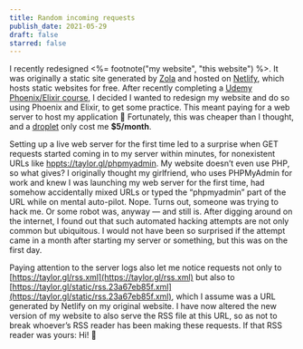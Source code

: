 ```yaml
---
title: Random incoming requests
publish_date: 2021-05-29
draft: false
starred: false
---
```


I recently redesigned <%= footnote("my website", "this website") %>. It was originally a static site generated by [Zola](https://www.getzola.org/) and hosted on [Netlify](https://www.netlify.com/), which hosts static websites for free. After recently completing a [Udemy Phoenix/Elixir course](https://udemy.com/course/the-complete-elixir-and-phoenix-bootcamp-and-tutorial/), I decided I wanted to redesign my website and do so using Phoenix and Elixir, to get some practice. This meant paying for a web server to host my application 😬 Fortunately, this was cheaper than I thought, and a [droplet](https://www.digitalocean.com/products/droplets/) only cost me **$5/month**.

Setting up a live web server for the first time led to a surprise when GET requests started coming in to my server within minutes, for nonexistent URLs like [hppts://taylor.gl/phpmyadmin](https://taylor.gl/phpmyadmin). My website doesn’t even use PHP, so what gives? I originally thought my girlfriend, who uses PHPMyAdmin for work and knew I was launching my web server for the first time, had somehow accidentally mixed URLs or typed the “phpmyadmin” part of the URL while on mental auto-pilot. Nope. Turns out, someone was trying to hack me. Or some robot was, anyway — and still is. After digging around on the internet, I found out that such automated hacking attempts are not only common but ubiquitous. I would not have been so surprised if the attempt came in a month after starting my server or something, but this was on the first day.

Paying attention to the server logs also let me notice requests not only to [https://taylor.gl/rss.xml](https://taylor.gl/rss.xml) but also to [https://taylor.gl/static/rss.23a67eb85f.xml](https://taylor.gl/static/rss.23a67eb85f.xml), which I assume was a URL generated by Netlify on my original website. I have now altered the new version of my website to also serve the RSS file at this URL, so as not to break whoever’s RSS reader has been making these requests. If that RSS reader was yours: Hi! 👋
